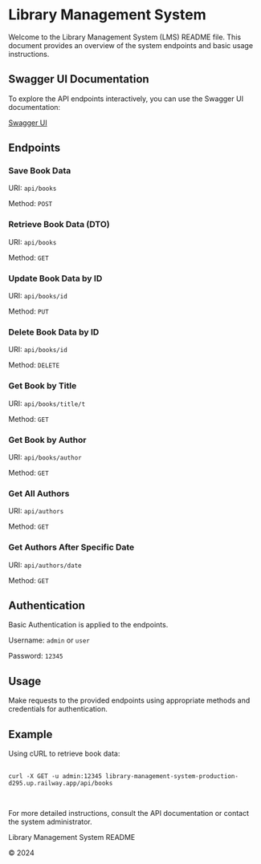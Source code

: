 

<body>
    <h1>Library Management System</h1>
    <p>Welcome to the Library Management System (LMS) README file. This document provides an overview of the system endpoints and basic usage instructions.</p>

 <div class="swagger-link">
        <h2>Swagger UI Documentation</h2>
        <p>To explore the API endpoints interactively, you can use the Swagger UI documentation:</p>
        <p><a href="http://13.53.189.98:8889/swagger-ui/index.html" target="_blank">Swagger UI</a></p>
    </div>

   <h2>Endpoints</h2>

   <div class="endpoint">
        <h3>Save Book Data</h3>
        <p>URI: <code>api/books</code></p>
        <p>Method: <code>POST</code></p>
    </div>

   <div class="endpoint">
        <h3>Retrieve Book Data (DTO)</h3>
        <p>URI: <code>api/books</code></p>
        <p>Method: <code>GET</code></p>
    </div>

   <div class="endpoint">
        <h3>Update Book Data by ID</h3>
        <p>URI: <code>api/books/id</code></p>
        <p>Method: <code>PUT</code></p>
    </div>

   <div class="endpoint">
        <h3>Delete Book Data by ID</h3>
        <p>URI: <code>api/books/id</code></p>
        <p>Method: <code>DELETE</code></p>
    </div>

   <div class="endpoint">
        <h3>Get Book by Title</h3>
        <p>URI: <code>api/books/title/t</code></p>
        <p>Method: <code>GET</code></p>
    </div>

   <div class="endpoint">
        <h3>Get Book by Author</h3>
        <p>URI: <code>api/books/author</code></p>
        <p>Method: <code>GET</code></p>
    </div>

  <div class="endpoint">
        <h3>Get All Authors</h3>
        <p>URI: <code>api/authors</code></p>
        <p>Method: <code>GET</code></p>
   </div>

   <div class="endpoint">
       <h3>Get Authors After Specific Date</h3>
       <p>URI: <code>api/authors/date</code></p>
    <p>Method: <code>GET</code></p>
  </div>
   <h2>Authentication</h2>
   <p>Basic Authentication is applied to the endpoints.</p>
   <p>Username: <code>admin</code> or <code>user</code></p>
   <p>Password: <code>12345</code></p>

   <h2>Usage</h2>
   <p>Make requests to the provided endpoints using appropriate methods and credentials for authentication.</p>

   <h2>Example</h2>
  <p>Using cURL to retrieve book data:</p>
  <pre>
    <code>
curl -X GET -u admin:12345 library-management-system-production-d295.up.railway.app/api/books
        </code>
    </pre>

  <p>For more detailed instructions, consult the API documentation or contact the system administrator.</p>

  <footer>
        <p>Library Management System README</p>
        <p>&copy; 2024</p>
    </footer>
</body>
